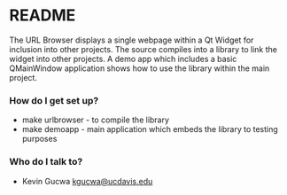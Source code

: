 # README #

The URL Browser displays a single webpage within a Qt Widget for inclusion into other projects.  The source compiles into a library to link the widget into other projects.  A demo app which includes a basic QMainWindow application shows how to use the library within the main project.

### How do I get set up? ###

* make urlbrowser - to compile the library
* make demoapp - main application which embeds the library to testing purposes

### Who do I talk to? ###

* Kevin Gucwa <kgucwa@ucdavis.edu>